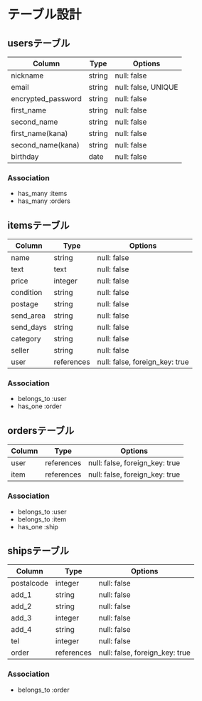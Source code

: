 # テーブル設計

## usersテーブル
| Column             | Type       | Options                        |
| ------------------ | ---------- | ------------------------------ |
| nickname           | string     | null: false                    |
| email              | string     | null: false, UNIQUE            |
| encrypted_password | string     | null: false                    |
| first_name         | string     | null: false                    |
| second_name        | string     | null: false                    |
| first_name(kana)   | string     | null: false                    |
| second_name(kana)  | string     | null: false                    |
| birthday           | date       | null: false                    |

### Association
- has_many :items
- has_many :orders

## itemsテーブル
| Column             | Type       | Options                        |
| ------------------ | -----------| ------------------------------ |
| name               | string     | null: false                    |
| text               | text       | null: false                    |
| price              | integer    | null: false                    |
| condition          | string     | null: false                    |
| postage            | string     | null: false                    |
| send_area          | string     | null: false                    |
| send_days          | string     | null: false                    |
| category           | string     | null: false                    |
| seller             | string     | null: false                    |
| user               | references | null: false, foreign_key: true |

### Association
- belongs_to :user
- has_one :order

## ordersテーブル
| Column             | Type       | Options                        |
| ------------------ | ---------- | ------------------------------ |
| user               | references | null: false, foreign_key: true |
| item               | references | null: false, foreign_key: true |

### Association
- belongs_to :user
- belongs_to :item
- has_one :ship

## shipsテーブル
| Column             | Type       | Options                        |
| ------------------ | ---------- | ------------------------------ |
| postalcode         | integer    | null: false                    |
| add_1              | string     | null: false                    |
| add_2              | string     | null: false                    |
| add_3              | integer    | null: false                    |
| add_4              | string     | null: false                    |
| tel                | integer    | null: false                    |
| order              | references | null: false, foreign_key: true |

### Association
- belongs_to :order
